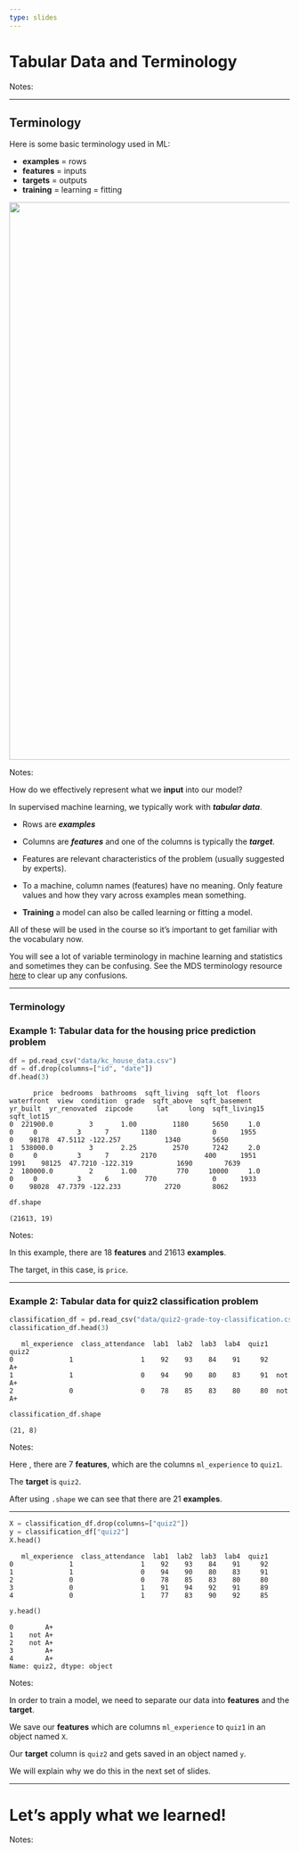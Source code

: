 ```yaml
---
type: slides
---
```


# Tabular Data and Terminology

Notes: <br>

---

## Terminology

Here is some basic terminology used in ML:

  - **examples** = rows
  - **features** = inputs
  - **targets** = outputs
  - **training** = learning = fitting

<center>

<img src="/module1/sup-ml-terminology.png" height="1000" width="1000">

</center>

Notes:

How do we effectively represent what we **input** into our model?

In supervised machine learning, we typically work with ***tabular
data***.

  - Rows are ***examples***

  - Columns are ***features*** and one of the columns is typically the
    ***target***.

  - Features are relevant characteristics of the problem (usually
    suggested by experts).  

  - To a machine, column names (features) have no meaning. Only feature
    values and how they vary across examples mean something.

  - **Training** a model can also be called learning or fitting a model.

All of these will be used in the course so it’s important to get
familiar with the vocabulary now.

You will see a lot of variable terminology in machine learning and
statistics and sometimes they can be confusing. See the MDS terminology
resource
<a href="https://ubc-mds.github.io/resources_pages/terminology/" target="_blank">here</a>
to clear up any confusions.

---

### Terminology

### Example 1: Tabular data for the housing price prediction problem

``` python
df = pd.read_csv("data/kc_house_data.csv")
df = df.drop(columns=["id", "date"])
df.head(3)
```

```out
      price  bedrooms  bathrooms  sqft_living  sqft_lot  floors  waterfront  view  condition  grade  sqft_above  sqft_basement  yr_built  yr_renovated  zipcode      lat     long  sqft_living15  sqft_lot15
0  221900.0         3       1.00         1180      5650     1.0           0     0          3      7        1180              0      1955             0    98178  47.5112 -122.257           1340        5650
1  538000.0         3       2.25         2570      7242     2.0           0     0          3      7        2170            400      1951          1991    98125  47.7210 -122.319           1690        7639
2  180000.0         2       1.00          770     10000     1.0           0     0          3      6         770              0      1933             0    98028  47.7379 -122.233           2720        8062
```

``` python
df.shape
```

```out
(21613, 19)
```

Notes:

In this example, there are 18 **features** and 21613 **examples**.

The target, in this case, is `price`.

---

### Example 2: Tabular data for quiz2 classification problem

``` python
classification_df = pd.read_csv("data/quiz2-grade-toy-classification.csv")
classification_df.head(3)
```

```out
   ml_experience  class_attendance  lab1  lab2  lab3  lab4  quiz1   quiz2
0              1                 1    92    93    84    91     92      A+
1              1                 0    94    90    80    83     91  not A+
2              0                 0    78    85    83    80     80  not A+
```

``` python
classification_df.shape
```

```out
(21, 8)
```

Notes:

Here , there are 7 **features**, which are the columns `ml_experience`
to `quiz1`.

The **target** is `quiz2`.

After using `.shape` we can see that there are 21 **examples**.

---

``` python
X = classification_df.drop(columns=["quiz2"])
y = classification_df["quiz2"]
X.head()
```

```out
   ml_experience  class_attendance  lab1  lab2  lab3  lab4  quiz1
0              1                 1    92    93    84    91     92
1              1                 0    94    90    80    83     91
2              0                 0    78    85    83    80     80
3              0                 1    91    94    92    91     89
4              0                 1    77    83    90    92     85
```

``` python
y.head()
```

```out
0        A+
1    not A+
2    not A+
3        A+
4        A+
Name: quiz2, dtype: object
```

Notes:

In order to train a model, we need to separate our data into
**features** and the **target**.

We save our **features** which are columns `ml_experience` to `quiz1` in
an object named `X`.

Our **target** column is `quiz2` and gets saved in an object named `y`.

We will explain why we do this in the next set of slides.

---

# Let’s apply what we learned\!

Notes: <br>
